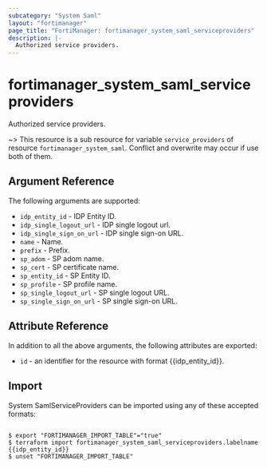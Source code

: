 ```yaml
---
subcategory: "System Saml"
layout: "fortimanager"
page_title: "FortiManager: fortimanager_system_saml_serviceproviders"
description: |-
  Authorized service providers.
---
```


# fortimanager_system_saml_serviceproviders
Authorized service providers.

~> This resource is a sub resource for variable `service_providers` of resource `fortimanager_system_saml`. Conflict and overwrite may occur if use both of them.



## Argument Reference


The following arguments are supported:


* `idp_entity_id` - IDP Entity ID.
* `idp_single_logout_url` - IDP single logout url.
* `idp_single_sign_on_url` - IDP single sign-on URL.
* `name` - Name.
* `prefix` - Prefix.
* `sp_adom` - SP adom name.
* `sp_cert` - SP certificate name.
* `sp_entity_id` - SP Entity ID.
* `sp_profile` - SP profile name.
* `sp_single_logout_url` - SP single logout URL.
* `sp_single_sign_on_url` - SP single sign-on URL.


## Attribute Reference

In addition to all the above arguments, the following attributes are exported:
* `id` - an identifier for the resource with format {{idp_entity_id}}.

## Import

System SamlServiceProviders can be imported using any of these accepted formats:
```

$ export "FORTIMANAGER_IMPORT_TABLE"="true"
$ terraform import fortimanager_system_saml_serviceproviders.labelname {{idp_entity_id}}
$ unset "FORTIMANAGER_IMPORT_TABLE"
```


